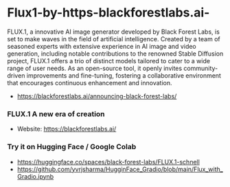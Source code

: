 



# Flux1-by-https-blackforestlabs.ai-
FLUX.1, a innovative AI image generator developed by Black Forest Labs, is set to make waves in the field of artificial intelligence. Created by a team of seasoned experts with extensive experience in AI image and video generation, including notable contributions to the renowned Stable Diffusion project, FLUX.1 offers a trio of distinct models tailored to cater to a wide range of user needs. As an open-source tool, it openly invites community-driven improvements and fine-tuning, fostering a collaborative environment that encourages continuous enhancement and innovation.
- https://blackforestlabs.ai/announcing-black-forest-labs/

### FLUX.1 A new era of creation
- Website: https://blackforestlabs.ai/

### Try it on Hugging Face / Google Colab 
- https://huggingface.co/spaces/black-forest-labs/FLUX.1-schnell
- https://github.com/yvrjsharma/HugginFace_Gradio/blob/main/Flux_with_Gradio.ipynb
  
  
  
